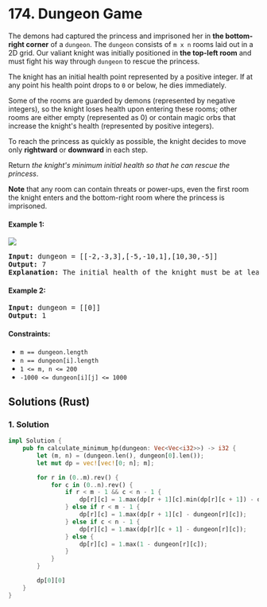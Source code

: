 # 174. Dungeon Game
The demons had captured the princess and imprisoned her in **the bottom-right corner** of a `dungeon`. The `dungeon` consists of `m x n` rooms laid out in a 2D grid. Our valiant knight was initially positioned in **the top-left room** and must fight his way through `dungeon` to rescue the princess.

The knight has an initial health point represented by a positive integer. If at any point his health point drops to `0` or below, he dies immediately.

Some of the rooms are guarded by demons (represented by negative integers), so the knight loses health upon entering these rooms; other rooms are either empty (represented as 0) or contain magic orbs that increase the knight's health (represented by positive integers).

To reach the princess as quickly as possible, the knight decides to move only **rightward** or **downward** in each step.

Return *the knight's minimum initial health so that he can rescue the princess*.

**Note** that any room can contain threats or power-ups, even the first room the knight enters and the bottom-right room where the princess is imprisoned.

#### Example 1:
![](https://assets.leetcode.com/uploads/2021/03/13/dungeon-grid-1.jpg)
<pre>
<strong>Input:</strong> dungeon = [[-2,-3,3],[-5,-10,1],[10,30,-5]]
<strong>Output:</strong> 7
<strong>Explanation:</strong> The initial health of the knight must be at least 7 if he follows the optimal path: RIGHT-> RIGHT -> DOWN -> DOWN.
</pre>

#### Example 2:
<pre>
<strong>Input:</strong> dungeon = [[0]]
<strong>Output:</strong> 1
</pre>

#### Constraints:
* `m == dungeon.length`
* `n == dungeon[i].length`
* `1 <= m, n <= 200`
* `-1000 <= dungeon[i][j] <= 1000`

## Solutions (Rust)

### 1. Solution
```Rust
impl Solution {
    pub fn calculate_minimum_hp(dungeon: Vec<Vec<i32>>) -> i32 {
        let (m, n) = (dungeon.len(), dungeon[0].len());
        let mut dp = vec![vec![0; n]; m];

        for r in (0..m).rev() {
            for c in (0..n).rev() {
                if r < m - 1 && c < n - 1 {
                    dp[r][c] = 1.max(dp[r + 1][c].min(dp[r][c + 1]) - dungeon[r][c]);
                } else if r < m - 1 {
                    dp[r][c] = 1.max(dp[r + 1][c] - dungeon[r][c]);
                } else if c < n - 1 {
                    dp[r][c] = 1.max(dp[r][c + 1] - dungeon[r][c]);
                } else {
                    dp[r][c] = 1.max(1 - dungeon[r][c]);
                }
            }
        }

        dp[0][0]
    }
}
```
